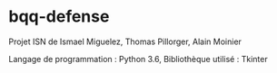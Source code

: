 # bqq-defense

Projet ISN de Ismael Miguelez, Thomas Pillorger, Alain Moinier

Langage de programmation : Python 3.6, Bibliothèque utilisé : Tkinter
